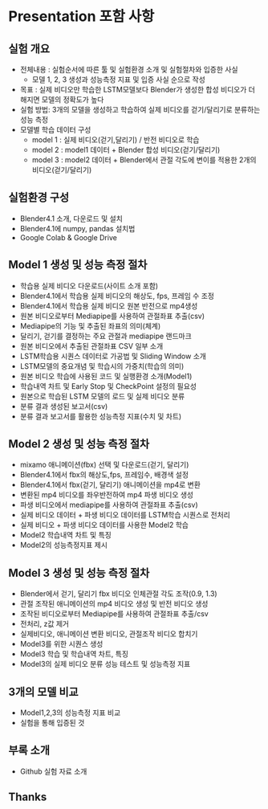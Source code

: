 #  Presentation 포함 사항

## 실험 개요
* 전체내용 : 실험순서에 따른 툴 및 실험환경 소개 및 실험절차와 입증한 사실
  + 모델 1, 2, 3 생성과 성능측정 지표 및 입증 사실 순으로 작성
* 목표 : 실제 비디오만 학습한 LSTM모델보다 Blender가 생성한 합성 비디오가 더해지면 모델의 정확도가 높다
* 실험 방법: 3개의 모델을 생성하고 학습하여 실제 비디오를 걷기/달리기로 분류하는 성능 측정
* 모델별 학습 데이터 구성
  + model 1 : 실제 비디오(걷기,달리기) / 반전 비디오로 학습
  + model 2 : model1 데이터 + Blender 합성 비디오(걷기/달리기)
  + model 3 : model2 데이터 + Blender에서 관절 각도에 변이를 적용한 2개의 비디오(걷기/달리기)

## 실험환경 구성
* Blender4.1 소개, 다운로드 및 설치
* Blender4.1에 numpy, pandas 설치법
* Google Colab & Google Drive

## Model 1 생성 및 성능 측정 절차
* 학습용 실제 비디오 다운로드(사이트 소개 포함)
* Blender4.1에서 학습용 실제 비디오의 해상도, fps, 프레임 수 조정
* Blender4.1에서 학습용 실제 비디오 원본 반전으로 mp4생성
* 원본 비디오로부터 Mediapipe를 사용하여 관절좌표 추출(csv)
* Mediapipe의 기능 및 추출된 좌표의 의미(체계)
* 달리기, 걷기를 결정하는 주요 관절과 mediapipe 랜드마크
* 원본 비디오에서 추출된 관절좌표 CSV 일부 소개
* LSTM학습용 시퀀스 데이터로 가공법 및 Sliding Window 소개
* LSTM모델의 중요개념 및 학습시의 가중치(학습의 의미)
* 원본 비디오 학습에 사용된 코드 및 실행환경 소개(Model1)
* 학습내역 차트 및 Early Stop 및 CheckPoint 설정의 필요성
* 원본으로 학습된 LSTM 모델의 로드 및 실제 비디오 분류
* 분류 결과 생성된 보고서(csv)
* 분류 결과 보고서를 활용한 성능측정 지표(수치 및 차트)

## Model 2 생성 및 성능 측정 절차
* mixamo 애니메이션(fbx) 선택 및 다운로드(걷기, 달리기)
* Blender4.1에서 fbx의 해상도,fps, 프레임수, 배경색 설정
* Blender4.1에서 fbx(걷기, 달리기) 애니메이션을 mp4로 변환
* 변환된 mp4 비디오를 좌우반전하여 mp4 파생 비디오 생성
* 파생 비디오에서 mediapipe를 사용하여 관절좌표 추출(csv)
* 실제 비디오 데이터 + 파생 비디오 데이터를 LSTM학습 시퀀스로 전처리
* 실제 비디오 + 파생 비디오 데이터를 사용한 Model2 학습
* Model2 학습내역 차트 및 특징
* Model2의 성능측정지표 제시

## Model 3 생성 및 성능 측정 절차
* Blender에서 걷기, 달리기 fbx 비디오 인체관절 각도 조작(0.9, 1.3)
* 관절 조작된 애니메이션의 mp4 비디오 생성 및 반전 비디오 생성
* 조작된 비디오로부터 Mediapipe를 사용하여 관절좌표 추출/csv
* 전처리, z값 제거
* 실제비디오, 애니메이션 변환 비디오, 관절조작 비디오 합치기
* Model3를 위한 시퀀스 생성
* Model3 학습 및 학습내역 차트, 특징
* Model3의 실제 비디오 분류 성능 테스트 및 성능측정 지표

## 3개의 모델 비교
* Model1,2,3의 성능측정 지표 비교
* 실험을 통해 입증된 것

## 부록 소개
* Github 실험 자료 소개

## Thanks
